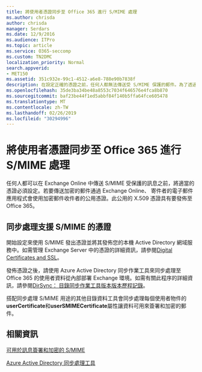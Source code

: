 ```yaml
---
title: 將使用者憑證同步至 Office 365 進行 S/MIME 處理
ms.author: chrisda
author: chrisda
manager: Serdars
ms.date: 12/9/2016
ms.audience: ITPro
ms.topic: article
ms.service: O365-seccomp
ms.custom: TN2DMC
localization_priority: Normal
search.appverid:
- MET150
ms.assetid: 351c932e-99c1-4512-a6e8-788e90b7838f
description: 在設定正確的憑證之前，任何人都無法傳送受 S/MIME 保護的郵件。為了透過 Exchange Online 傳送加密郵件，寄件者的電子郵件程式會使用收件者的公用憑證為郵件加密。這個公用的 X.509 憑證必須發行至 Office 365。
ms.openlocfilehash: 35de3ba34be48a8553c7034f646576e4fca8b870
ms.sourcegitcommit: baf23be44f1ed5abbf84f140b5ffa64fce605478
ms.translationtype: MT
ms.contentlocale: zh-TW
ms.lasthandoff: 02/26/2019
ms.locfileid: "30294996"
---
```

# <a name="sync-user-certificates-to-office-365-for-smime"></a>將使用者憑證同步至 Office 365 進行 S/MIME 處理

任何人都可以在 Exchange Online 中傳送 S/MIME 受保護的訊息之前，將適當的憑證必須設定。若要傳送加密的郵件通過 Exchange Online、 寄件者的電子郵件應用程式會使用加密郵件收件者的公用憑證。此公用的 X.509 憑證具有要發佈至 Office 365。

## <a name="to-sync-certificates-that-support-smime"></a>同步處理支援 S/MIME 的憑證

開始設定來使用 S/MIME 發出憑證並將其發佈您的本機 Active Directory 網域服務中。如需管理 Exchange Server 中的憑證的詳細資訊，請參閱[Digital Certificates and SSL](http://technet.microsoft.com/library/a9e2e08c-d46a-4135-a387-eb653212b676.aspx)。

發佈憑證之後，請使用 Azure Active Directory 同步作業工具來同步處理至 Office 365 的使用者資料從內部部署 Exchange 環境。如需有關此程序的詳細資訊，請參閱[DirSync： 目錄同步作業工具版本版本歷程記錄](https://go.microsoft.com/fwlink/p/?LinkId=392587)。

搭配同步處理 S/MIME 用途的其他目錄資料工具會同步處理每個使用者物件的**userCertificate**和**userSMIMECertificate**屬性讓資料可用來簽署和加密的郵件。

## <a name="more-information"></a>相關資訊

[可用於訊息簽署和加密的 S/MIME](s-mime-for-message-signing-and-encryption.md)

[Azure Active Directory 同步處理工具](https://go.microsoft.com/fwlink/p/?LinkId=392587)
